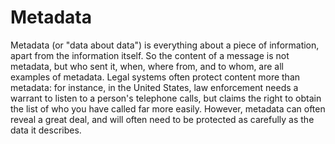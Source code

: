 [Title]: # (Metadata)
[Difficulty]: # (Beginner)
[Order]: # (76)

# Metadata

Metadata  (or "data about data") is everything about a piece of information, apart from the information itself. So the content of a message is not metadata, but who sent it, when, where from, and to whom, are all examples of metadata. Legal systems often protect content more than metadata: for instance, in the United States, law enforcement needs a warrant to listen to a person's telephone calls, but claims the right to obtain the list of who you have called far more easily. However, metadata can often reveal a great deal, and will often need to be protected as carefully as the data it describes.